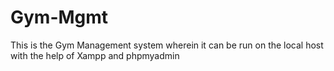 # Gym-Mgmt

This is the Gym Management system wherein it can be run on the local host with the help of Xampp and phpmyadmin
